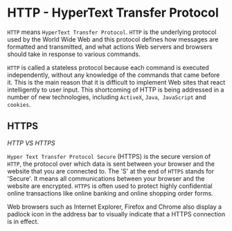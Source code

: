 # HTTP - HyperText Transfer Protocol

```HTTP``` means ```HyperText Transfer Protocol```. ```HTTP``` is the underlying protocol used by the World Wide Web and this protocol defines how messages are formatted and transmitted, and what actions Web servers and browsers should take in response to various commands.

```HTTP``` is called a stateless protocol because each command is executed independently, without any knowledge of the commands that came before it. This is the main reason that it is difficult to implement Web sites that react intelligently to user input. This shortcoming of HTTP is being addressed in a number of new technologies, including ```ActiveX```, ```Java```,``` JavaScript``` and ```cookies```.

## HTTPS 

_HTTP VS HTTPS_

```Hyper Text Transfer Protocol Secure``` (HTTPS) is the secure version of ```HTTP```, the protocol over which data is sent between your browser and the website that you are connected to. The 'S' at the end of ```HTTPS``` stands for 'Secure'. It means all communications between your browser and the website are encrypted. ```HTTPS``` is often used to protect highly confidential online transactions like online banking and online shopping order forms.

Web browsers such as Internet Explorer, Firefox and Chrome also display a padlock icon in the address bar to visually indicate that a HTTPS connection is in effect.